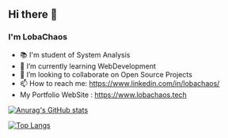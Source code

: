 ## Hi there 👋
### I'm LobaChaos

<!--
**lobachaos/lobachaos** is a ✨ _special_ ✨ repository because its `README.md` (this file) appears on your GitHub profile.
-->
- :books: I'm student of System Analysis
- 🌱 I’m currently learning WebDevelopment
- 👯 I’m looking to collaborate on Open Source Projects
- 📫 How to reach me: https://www.linkedin.com/in/lobachaos/
- My Portfolio WebSite : https://www.lobachaos.tech
<!-- - ⚡ Fun fact: ... -->

[![Anurag's GitHub stats](https://github-readme-stats.vercel.app/api?username=lobachaos&theme=midnight-purple)](https://github.com/anuraghazra/github-readme-stats)

[![Top Langs](https://github-readme-stats.vercel.app/api/top-langs/?username=lobachaos&layout=compact&theme=midnight-purple)](https://github.com/anuraghazra/github-readme-stats)
